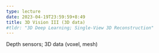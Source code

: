 ```yaml
---
type: lecture
date: 2023-04-19T23:59:59+8:49
title: 3D Vision III (3D data)
#tldr: "3D Deep Learning; Single-View 3D Reconstruction"
---
```

Depth sensors; 3D data (voxel, mesh)